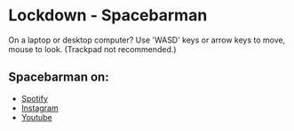 # Lockdown - Spacebarman

On a laptop or desktop computer?
Use 'WASD' keys or arrow keys to move, mouse to look.
(Trackpad not recommended.)

## Spacebarman on:
- [Spotify](spotify:artist:1o8zzq05yXKrsdQUrMzZdc)
- [Instagram](https://www.instagram.com/spacebarman)
- [Youtube](https://www.youtube.com/spacebarmanvideo)